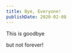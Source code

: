 ```yaml
---
title: Bye, Everyone!
publishDate: 2020-02-08
---
```


This is goodbye

<!--more-->

but not forever!
